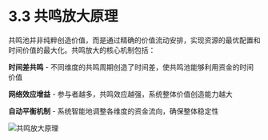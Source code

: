 # 3.3 共鸣放大原理

共鸣池并非纯粹创造价值，而是通过精确的价值流动安排，实现资源的最优配置和时间价值的最大化。共鸣放大的核心机制包括：

**时间差共鸣** - 不同维度的共鸣周期创造了时间差，使共鸣池能够利用资金的时间价值

**网络效应增益** - 参与者越多，共鸣效应越强，系统整体价值创造能力越大

**自动平衡机制** - 系统智能地调整各维度的资金流向，确保整体稳定性

![共鸣放大原理](/images/图3.svg)

